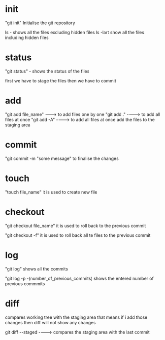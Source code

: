 # init 

"git init" Initialise the git repository 


ls - shows all the files excluding hidden files
ls -lart show all the files including hidden files


# status

"git status" - shows the status of the files



first we have to stage the files then we have to commit 


# add
"git add file_name" ---> to add files one by one 
"git add ." ----> to add all files at once
"git add -A" ----> to add all files at once
add the files to the staging area


# commit
"git commit -m "some message"
to finalise the changes

# touch 

"touch file_name" it is used to create new file



# checkout
"git checkout file_name" it is used to roll back to the previous commit


"git checkout -f" it is used to roll back all te files to the previous commit 


# log

"git log" shows all the commits

"git log -p -(number_of_previous_commits)   shows the entered number of previous commmits


# diff
compares working tree with the staging area that means if i add those changes then diff will not show any changes

git diff --staged ----> compares the staging area with the last commit 